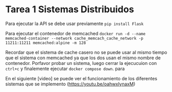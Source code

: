 # Tarea 1 Sistemas Distribuidos

Para ejecutar la API se debe usar previamente `pip install Flask`

Para ejecutar el contenedor de memcached `docker run -d --name memcached-container --network cache_memcach_cache_network -p 11211:11211 memcached:alpine -m 128`

Recordar que el sistema de cache casero no se puede usar al mismo tiempo que el sistema con memcached ya que los dos usan el mismo nombre de contenedor. Porfavor probar un sistema, luego cerrar la ejecucuion con `ctrl+c` y finalemente ejecutar `docker compose down`. para

En el siguiente [video] se puede ver el funcionamiento de los diferentes sistemas que se implemento (https://youtu.be/oahwxIynaxM)
